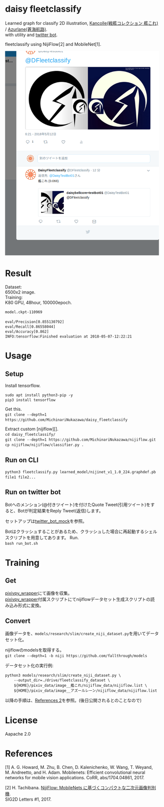 daisy fleetclassify
====
Learned graph for classify 2D illustration, [Kancolle(戦艦コレクション 艦これ)]( http://www.dmm.com/netgame/feature/kancolle.html ) / [Azurlane(蒼海航路)]( http://www.azurlane.jp/ ).  
with utility and [twitter bot]( https://twitter.com/DFleetclassify ).  

fleetclassify using NijiFlow[2] and MobileNet[1].  

![twitter bot](document/image/20180512.png)  


# Result
Dataset:  
6500x2 image.  
Training:  
K80 GPU, 48hour, 100000epoch.  

```
model.ckpt-110969

eval/Precision[0.855130792]
eval/Recall[0.86558044]
eval/Accuracy[0.862]
INFO:tensorflow:Finished evaluation at 2018-05-07-12:22:21
```


# Usage
## Setup

Install tensorflow.
```
sudo apt install python3-pip -y
pip3 install tensorflow
```

Get this.  
`git clone --depth=1 https://github.com/MichinariNukazawa/daisy_fleetclassify`  

Extract custom [nijiflow][].  
`cd daisy_fleetclassify/`  
`git clone --depth=1 https://github.com/MichinariNukazawa/nijiflow.git`  
`cp nijiflow/nijiflow/classifier.py .`  

## Run on CLI
`python3 fleetclassify.py learned_model/nijinet_v1_1.0_224.graphdef.pb file1 file2...`  


## Run on twitter bot
Botへのメンション(@付きツイート)を付けたQuote Tweet(引用ツイート)をすると、Botが判定結果をReply Tweet(返信)します。  

セットアップは[twitter\_bot\_mock]( https://github.com/MichinariNukazawa/twitter_bot_mock )を参照。  

Botはクラッシュすることがあるため、クラッシュした場合に再起動するシェルスクリプトを用意してあります。
Run.  
`bash run_bot.sh`  



# Training
## Get
[pixivpy\_wrapper][pixivpy_wrapper]にて画像を収集。  
[pixivpy\_wrapper][pixivpy_wrapper]付属スクリプトにてnijiflowデータセット生成スクリプトの読み込み形式に変換。  


## Convert
画像データを、`models/research/slim/create_niji_dataset.py`を用いてデータセット化。  

nijiflowのmodelsを取得する。  
`git clone --depth=1 -b niji https://github.com/fallthrough/models`  

データセット化の実行例:  
```
python3 models/research/slim/create_niji_dataset.py \  
	--output_dir=./drive/fleetclassify_dataset \  
	${HOME}/pixiv_data/image__艦これ/nijiflow_data/nijiflow.list \  
	${HOME}/pixiv_data/image__アズールレーン/nijiflow_data/nijiflow.list  
```

以降の手順は、[References 2][SIG2DLetter1]を参照。(後日公開されるとのことなので)  


# License
Aapache 2.0  


# References
[1] A. G. Howard, M. Zhu, B. Chen, D. Kalenichenko, W. Wang, T. Weyand,  
M. Andreetto, and H. Adam. Mobilenets: Efficient convolutional neural  
networks for mobile vision applications. CoRR, abs/1704.04861, 2017.  

[2] H. Tachibana. [NijiFlow: MobileNets に基づくコンパクトな二次元画像判別機][SIG2DLetter1].  
SIG2D Letters #1, 2017.

[pixivpy_wrapper]: https://github.com/MichinariNukazawa/pixivpy_wrapper  
[SIG2DLetter1]: http://sig2d.org/publications/  

